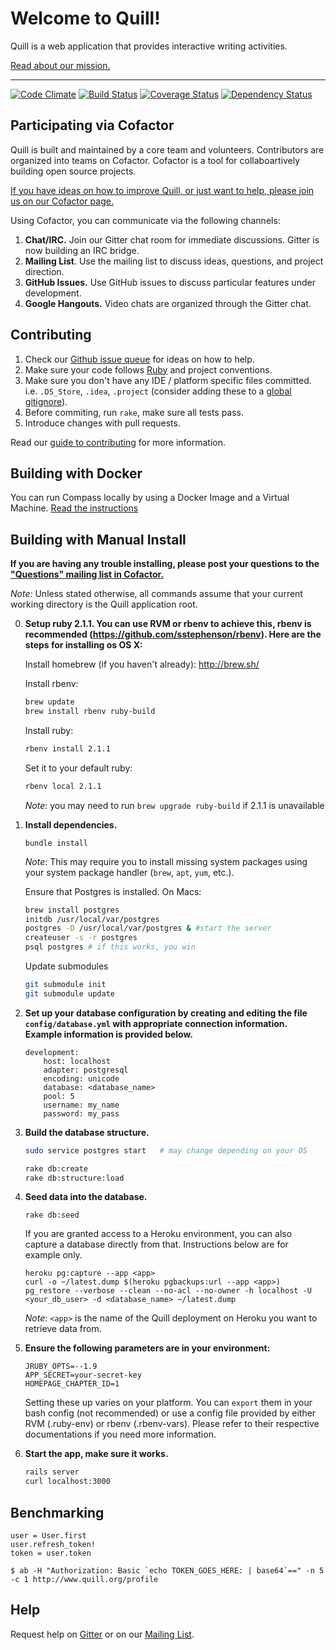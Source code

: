 # Welcome to Quill!

Quill is a web application that provides interactive writing activities.

[Read about our mission.](http://www.quill.org/mission)

* * *

[![Code Climate](https://codeclimate.com/github/empirical-org/Compass.png)](https://codeclimate.com/github/empirical-org/Compass)
[![Build Status](https://drone.io/github.com/empirical-org/Compass/status.png)](https://drone.io/github.com/empirical-org/Compass/latest)
[![Coverage Status](https://coveralls.io/repos/empirical-org/Compass/badge.png?branch=master)](https://coveralls.io/r/empirical-org/Compass?branch=master)
[![Dependency Status](https://gemnasium.com/empirical-org/Compass.png)](https://gemnasium.com/empirical-org/Compass)



Participating via Cofactor
--------

Quill is built and maintained by a core team and volunteers. Contributors are
organized into teams on Cofactor. Cofactor is a tool for collaboartively
building open source projects.

[If you have ideas on how to improve Quill, or just want to help, please join
us on our Cofactor page.](http://www.empirical.org/cofactor/teams/compass)

Using Cofactor, you can communicate via the following channels:

1. **Chat/IRC.**  Join our Gitter chat room for immediate discussions. Gitter is now building an IRC bridge.
2. **Mailing List**. Use the mailing list to discuss ideas, questions, and project direction.
3. **GitHub Issues.** Use GitHub issues to discuss particular features under development.
4. **Google Hangouts.** Video chats are organized through the Gitter chat.


Contributing
------------

1.  Check our [Github issue queue](https://github.com/empirical-org/Compass/issues?state=open) for ideas on how to help.
2.  Make sure your code follows [Ruby](https://github.com/styleguide/ruby) and project conventions.
3.  Make sure you don't have any IDE / platform specific files committed. i.e.
    `.DS_Store`, `.idea`, `.project` (consider adding these to a [global gitignore](https://help.github.com/articles/ignoring-files#global-gitignore)).
4.  Before commiting, run `rake`, make sure all tests pass.
5.  Introduce changes with pull requests.

Read our [guide to contributing](https://github.com/empirical-org/Compass/blob/master/CONTRIBUTING.md) for more information.



Building with Docker
--------

You can run Compass locally by using a Docker Image and a Virtual Machine. 
[Read the instructions](https://docs.google.com/a/quill.org/document/d/1wQKBstQbcKeTeQPQoooLpmLrn6Al5pOc77oMN-CDIOc/edit)


Building with Manual Install
--------

**If you are having any trouble installing, please post your questions to the ["Questions" mailing list in Cofactor.](http://www.empirical.org/cofactor/teams/compass)**

*Note:* Unless stated otherwise, all commands assume that your current working directory is the Quill application root.

0.  __Setup ruby 2.1.1. You can use RVM or rbenv to achieve this, rbenv is recommended (https://github.com/sstephenson/rbenv). Here are the steps for installing os OS X:__

    Install homebrew (if you haven't already): http://brew.sh/

    Install rbenv:

    ~~~ sh
    brew update
    brew install rbenv ruby-build
    ~~~

    Install ruby:

    ~~~ sh
    rbenv install 2.1.1
    ~~~

    Set it to your default ruby:

    ~~~ sh
    rbenv local 2.1.1
    ~~~

    *Note*: you may need to run `brew upgrade ruby-build` if 2.1.1 is
unavailable

1.  __Install dependencies.__

        bundle install

    *Note*: This may require you to install missing system packages using your
    system package handler (`brew`, `apt`, `yum`, etc.).

    Ensure that Postgres is installed. On Macs:

    ~~~ sh
    brew install postgres
    initdb /usr/local/var/postgres
    postgres -D /usr/local/var/postgres & #start the server
    createuser -s -r postgres
    psql postgres # if this works, you win
    ~~~

    Update submodules

    ~~~ sh
    git submodule init
    git submodule update
    ~~~

2.  __Set up your database configuration by creating and editing the file
    `config/database.yml` with appropriate connection information. Example
    information is provided below.__

        development:
            host: localhost
            adapter: postgresql
            encoding: unicode
            database: <database_name>
            pool: 5
            username: my_name
            password: my_pass

3.  __Build the database structure.__

    ~~~ sh
    sudo service postgres start   # may change depending on your OS

    rake db:create
    rake db:structure:load
    ~~~

4.  __Seed data into the database.__

        rake db:seed

    If you are granted access to a Heroku environment, you can also capture a
    database directly from that. Instructions below are for example only.

        heroku pg:capture --app <app>
        curl -o ~/latest.dump $(heroku pgbackups:url --app <app>)
        pg_restore --verbose --clean --no-acl --no-owner -h localhost -U <your_db_user> -d <database_name> ~/latest.dump

    *Note*: `<app>` is the name of the Quill deployment on Heroku you want to
    retrieve data from.

5.  __Ensure the following parameters are in your environment:__

        JRUBY_OPTS=--1.9
        APP_SECRET=your-secret-key
        HOMEPAGE_CHAPTER_ID=1

    Setting these up varies on your platform. You can `export` them in your bash config (not recommended) or use a config  file provided by either RVM (.ruby-env) or rbenv (.rbenv-vars). Please refer to their respective documentations if you need more information.

6.  __Start the app, make sure it works.__

    ~~~ sh
    rails server
    curl localhost:3000
    ~~~

Benchmarking
------------

```
user = User.first
user.refresh_token!
token = user.token

$ ab -H "Authorization: Basic `echo TOKEN_GOES_HERE: | base64`==" -n 5 -c 1 http://www.quill.org/profile
```

Help
----

Request help on [Gitter](https://gitter.im/empirical-org/Compass) or on our [Mailing List](http://www.empirical.org/cofactor/teams/compass).
